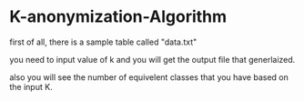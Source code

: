 # K-anonymization-Algorithm

<p>first of all, there is a sample table called "data.txt"</p>

<p>you need to input value of k and you will get the output file that generlaized.</p>

<p>also you will see the number of equivelent classes that you have based on the input K.</p>
